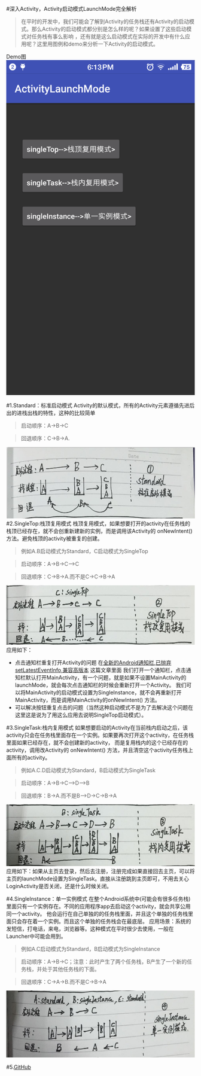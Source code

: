 #深入Activity，Activity启动模式LaunchMode完全解析
>在平时的开发中，我们可能会了解到Activity的任务栈还有Activity的启动模式。那么Activity的启动模式都分别是怎么样的呢？如果设置了这些启动模式对任务栈有事么影响
，还有就是这么启动模式在实际的开发中有什么应用呢？这里用图例和demo来分析一下Activity的启动模式。

Demo图
![Demo图](https://github.com/linglongxin24/ActivityLaunchMode/blob/master/screenshorts/device.png?raw=true)

#1.Standard：标准启动模式
Activity的默认模式，所有的Activity元素遵循先进后出的进栈出栈的特性，这种的比较简单
>启动顺序：A->B->C

>回退顺序：C->B->A.

![Standard](https://github.com/linglongxin24/ActivityLaunchMode/blob/master/screenshorts/standard.png?raw=true)
#2.SingleTop:栈顶复用模式
栈顶复用模式，如果想要打开的activity在任务栈的栈顶已经存在，就不会创重新建新的实例，而是调用该Activity的 onNewIntent() 方法。避免栈顶的activity被重复的创建。
>例如A.B启动模式为Standard，C启动模式为SingleTop

>启动顺序：A->B->C—>C

>回退顺序：C->B->A.而不是C->C->B->A

![SingleTop](https://github.com/linglongxin24/ActivityLaunchMode/blob/master/screenshorts/singleTop.png?raw=true)
应用如下：
* 点击通知栏重复打开Activity的问题
在[全新的Android通知栏,已抛弃setLatestEventInfo,兼容高版本](http://blog.csdn.net/linglongxin24/article/details/53166551) 这篇文章里面
我们打开一个通知栏，点击通知栏默认打开MainActivity，有一个问题，就是如果不设置MainActivity的launchMode，就会每次点击通知栏的时候会重新打开一个Activity。
我们可以将MainActivity的启动模式设置为SingleInstance，就不会再重新打开MainActivity，而是调用MainActivity的onNewIntent() 方法。
* 可以解决按钮重复点击的问题（当然这种启动模式不是为了去解决这个问题在这里这是说为了用这么应用去说明SingleTop启动模式）。

#3.SingleTask:栈内复用模式
如果想要启动的Activity在当前栈内启动之后，该activity只会在任务栈里面存在一个实例。如果要再次打开这个activity，在任务栈里面如果已经存在，就不会创建新的activity，
而是复用栈内的这个已经存在的activity，调用改Activity的 onNewIntent() 方法，并且清空这个activity任务栈上面所有的activity。
>例如A.C.D启动模式为Standard，B启动模式为SingleTask

>启动顺序：A->B->C—>D—>B

>回退顺序：B->A.而不是B—>D->C->B->A

![SingleTop](https://github.com/linglongxin24/ActivityLaunchMode/blob/master/screenshorts/singleTask.png?raw=true)
应用如下：如果从主页去登录，然后去注册，注册完成如果直接回去主页，可以将主页的launchMode设置为SingleTask。直接从注册跳到主页即可，不用去关心LoginActivity是否关闭，还是什么时候关闭。


#4.SingleInstance：单一实例模式
在整个Android系统中(可能会有很多任务栈)里面只有一个实例存在。不同的应用程序app去启动这个activity，就会共享公用同一个activity。
他会运行在自己单独的的任务栈里面，并且这个单独的任务栈里面只会存在着一个实例。而且这个单独的任务栈会在最底层。
应用场景：系统的发短信，打电话，来电，浏览器等。这种模式在平时很少去使用，一般在Launcher中可能会用到。
>例如A.C启动模式为Standard，B启动模式为SingleInstance

>启动顺序：A->B->C；注意：此时产生了两个任务栈，B产生了一个新的任务栈，并处于其他任务栈的下面。

>回退顺序：C->A->B.而不是C->B->A

![SingleTop](https://github.com/linglongxin24/ActivityLaunchMode/blob/master/screenshorts/singleInstance.png?raw=true)

#5.[GitHub](https://github.com/linglongxin24/ActivityLaunchMode)